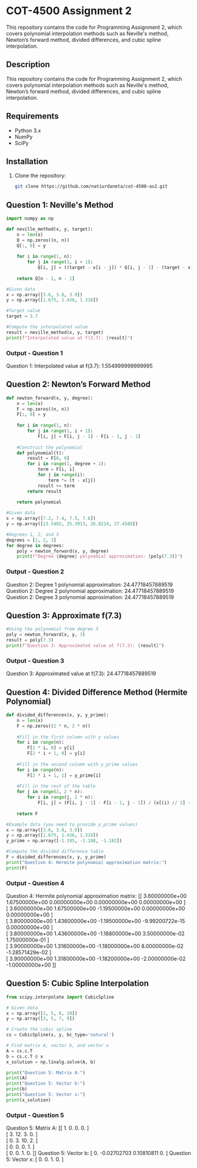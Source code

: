 # COT-4500 Assignment 2
This repository contains the code for Programming Assignment 2, which covers polynomial interpolation methods such as Neville's method, Newton’s forward method, divided differences, and cubic spline interpolation.

## Description
This repository contains the code for Programming Assignment 2, which covers polynomial interpolation methods such as Neville's method, Newton’s forward method, divided differences, and cubic spline interpolation.

## Requirements
- Python 3.x
- NumPy
- SciPy

## Installation
1. Clone the repository:
   ```bash
   git clone https://github.com/natiurdaneta/cot-4500-as2.git

## Question 1: Neville's Method
```python
import numpy as np

def neville_method(x, y, target):
    n = len(x)
    Q = np.zeros((n, n))
    Q[:, 0] = y
    
    for i in range(1, n):
        for j in range(1, i + 1):
            Q[i, j] = ((target - x[i - j]) * Q[i, j - 1] - (target - x[i]) * Q[i - 1, j - 1]) / (x[i] - x[i - j])
    
    return Q[n - 1, n - 1]

#Given data
x = np.array([3.6, 3.8, 3.9])
y = np.array([1.675, 1.436, 1.318])

#Target value
target = 3.7

#Compute the interpolated value
result = neville_method(x, y, target)
print(f"Interpolated value at f(3.7): {result}")
```
### Output - Question 1 

Question 1: Interpolated value at f(3.7): 1.554999999999995

## Question 2: Newton’s Forward Method
```python
def newton_forward(x, y, degree):
    n = len(x)
    F = np.zeros((n, n))
    F[:, 0] = y
    
    for i in range(1, n):
        for j in range(1, i + 1):
            F[i, j] = F[i, j - 1] - F[i - 1, j - 1]
    
    #Construct the polynomial
    def polynomial(t):
        result = F[0, 0]
        for i in range(1, degree + 1):
            term = F[i, i]
            for j in range(i):
                term *= (t - x[j])
            result += term
        return result
    
    return polynomial

#Given data
x = np.array([7.2, 7.4, 7.5, 7.6])
y = np.array([23.5492, 25.3913, 26.8224, 27.4589])

#Degrees 1, 2, and 3
degrees = [1, 2, 3]
for degree in degrees:
    poly = newton_forward(x, y, degree)
    print(f"Degree {degree} polynomial approximation: {poly(7.3)}")
```
### Output - Question 2

Question 2: Degree 1 polynomial approximation: 24.47718457889519
Question 2: Degree 2 polynomial approximation: 24.47718457889519
Question 2: Degree 3 polynomial approximation: 24.47718457889519


## Question 3: Approximate f(7.3)
```python
#Using the polynomial from degree 3
poly = newton_forward(x, y, 3)
result = poly(7.3)
print(f"Question 3: Approximated value at f(7.3): {result}")
```
### Output - Question 3

Question 3: Approximated value at f(7.3): 24.47718457889519

## Question 4: Divided Difference Method (Hermite Polynomial)
```python
def divided_differences(x, y, y_prime):
    n = len(x)
    F = np.zeros((2 * n, 2 * n))
    
    #Fill in the first column with y values
    for i in range(n):
        F[2 * i, 0] = y[i]
        F[2 * i + 1, 0] = y[i]
    
    #Fill in the second column with y_prime values
    for i in range(n):
        F[2 * i + 1, 1] = y_prime[i]
    
    #Fill in the rest of the table
    for j in range(2, 2 * n):
        for i in range(j, 2 * n):
            F[i, j] = (F[i, j - 1] - F[i - 1, j - 1]) / (x[(i) // 2] - x[(i - j) // 2])
    
    return F

#Example data (you need to provide y_prime values)
x = np.array([3.6, 3.8, 3.9])
y = np.array([1.675, 1.436, 1.318])
y_prime = np.array([-1.195, -1.188, -1.182])

#Compute the divided difference table
F = divided_differences(x, y, y_prime)
print("Question 4: Hermite polynomial approximation matrix:")
print(F)
```
### Output - Question 4

Question 4: Hermite polynomial approximation matrix:
[[ 3.60000000e+00  1.67500000e+00  0.00000000e+00  0.00000000e+00  0.00000000e+00 ]  
 [ 3.60000000e+00  1.67500000e+00 -1.19500000e+00  0.00000000e+00  0.00000000e+00 ]  
 [ 3.80000000e+00  1.43600000e+00 -1.19500000e+00 -9.99200722e-15  0.00000000e+00 ]  
 [ 3.80000000e+00  1.43600000e+00 -1.18800000e+00  3.50000000e-02  1.75000000e-01 ]  
 [ 3.90000000e+00  1.31800000e+00 -1.18000000e+00  8.00000000e-02 -1.28571429e-02 ]  
 [ 3.90000000e+00  1.31800000e+00 -1.18200000e+00 -2.00000000e-02 -1.00000000e+00 ]]

## Question 5: Cubic Spline Interpolation
```python
from scipy.interpolate import CubicSpline

# Given data
x = np.array([2, 5, 8, 10])
y = np.array([3, 5, 7, 9])

# Create the cubic spline
cs = CubicSpline(x, y, bc_type='natural')

# Find matrix A, vector b, and vector x
A = cs.c.T
b = cs.c.T @ x
x_solution = np.linalg.solve(A, b)

print("Question 5: Matrix A:")
print(A)
print("Question 5: Vector b:")
print(b)
print("Question 5: Vector x:")
print(x_solution)
```
### Output - Question 5

Question 5: Matrix A:
[[ 1.  0.  0.  0. ]  
 [ 3. 12.  3.  0. ]  
 [ 0.  3. 10.  2. ]  
 [ 0.  0.  0.  1. ]  
 [ 0.  0.  1.  0. ]]
Question 5: Vector b:
[ 0.  -0.02702703  0.10810811  0. ]
Question 5: Vector x:
[ 0.  0.  1.  0. ]




